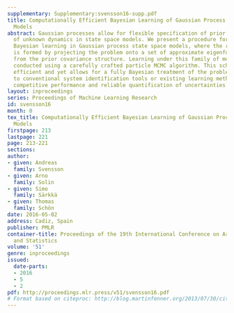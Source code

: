 ```yaml
---
supplementary: Supplementary:svensson16-supp.pdf
title: Computationally Efficient Bayesian Learning of Gaussian Process State Space
  Models
abstract: Gaussian processes allow for flexible specification of prior assumptions
  of unknown dynamics in state space models. We present a procedure for efficient
  Bayesian learning in Gaussian process state space models, where the representation
  is formed by projecting the problem onto a set of approximate eigenfunctions derived
  from the prior covariance structure. Learning under this family of models can be
  conducted using a carefully crafted particle MCMC algorithm. This scheme is computationally
  efficient and yet allows for a fully Bayesian treatment of the problem. Compared
  to conventional system identification tools or existing learning methods, we show
  competitive performance and reliable quantification of uncertainties in the model.
layout: inproceedings
series: Proceedings of Machine Learning Research
id: svensson16
month: 0
tex_title: Computationally Efficient Bayesian Learning of Gaussian Process State Space
  Models
firstpage: 213
lastpage: 221
page: 213-221
sections: 
author:
- given: Andreas
  family: Svensson
- given: Arno
  family: Solin
- given: Simo
  family: Särkkä
- given: Thomas
  family: Schön
date: 2016-05-02
address: Cadiz, Spain
publisher: PMLR
container-title: Proceedings of the 19th International Conference on Artificial Intelligence
  and Statistics
volume: '51'
genre: inproceedings
issued:
  date-parts:
  - 2016
  - 5
  - 2
pdf: http://proceedings.mlr.press/v51/svensson16.pdf
# Format based on citeproc: http://blog.martinfenner.org/2013/07/30/citeproc-yaml-for-bibliographies/
---
```

